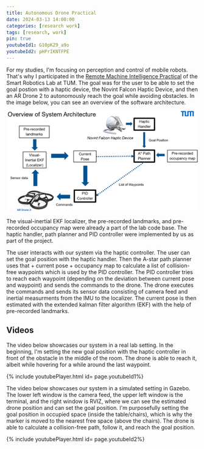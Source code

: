 ```yaml
---
title: Autonomous Drone Practical
date: 2024-03-13 14:00:00
categories: [research work]
tags: [research, work]   
pin: true  
youtubeId1: G10pKZ9_a9o 
youtubeId2: pHPrIKNTFPE
---
```


For my studies, I'm focusing on perception and control of mobile robots. That's why I participated in the [Remote Machine Intelligence Practical](https://srl.cit.tum.de/teaching/w23/rmilpracticals) of the Smart Robotics Lab at TUM. The goal was for the user to be able to set the goal postion with a haptic device, the Novint Falcon Haptic Device, and then an AR Drone 2 to autonomously reach the goal while avoiding obstacles. In the image below, you can see an overview of the software architecture. 

![image tooltip here](/assets/drone_software_architecture.PNG)

The visual-inertial EKF localizer, the pre-recorded landmarks, and pre-recorded occupancy map were already a part of the lab code base. The haptic handler, path planner and PID controller were implemented by us as part of the project. 

The user interacts with our system via the haptic controller. The user can set the goal position with the haptic handler. Then the A-star path planner uses that + current pose + occupancy map to calculate a list of collision-free waypoints which is used by the PID controller. The PID controller tries to reach each waypoint (depending on the deviation between current pose and waypoint) and sends the commands to the drone. The drone executes the commands and sends its sensor data consisting of camera feed and inertial measurments from the IMU to the localizer. The current pose is then estimated with the extended kalman filter algorithm (EKF) with the help of pre-recorded landmarks.

## Videos

The video below showcases our system in a real lab setting. In the beginning, I'm setting the new goal position with the haptic controller in front of the obstacle in the middle of the room. The drone is able to reach it, albeit while hovering for a while around the last waypoint.

{% include youtubePlayer.html id= page.youtubeId1%}

The video below showcases our system in a simulated setting in Gazebo. The lower left window is the camera feed, the upper left window is the terminal, and the right window is RVIZ, where we can see the estimated drone position and can set the goal position. I'm purposefully setting the goal position in occupied space (inside the table/chairs), which is why the marker is moved to the nearest free space (above the chairs). The drone is able to calculate a collision-free path, follow it, and reach the goal position.

{% include youtubePlayer.html id= page.youtubeId2%}